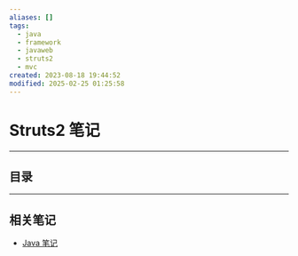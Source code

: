 ```yaml
---
aliases: []
tags:
  - java
  - framework
  - javaweb
  - struts2
  - mvc
created: 2023-08-18 19:44:52
modified: 2025-02-25 01:25:58
---
```


# Struts2 笔记

---

## 目录

---

## 相关笔记

* [Java 笔记](../Java_Note.md)

